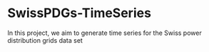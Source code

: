 # SwissPDGs-TimeSeries
In this project, we aim to generate time series for the Swiss power distribution grids data set
